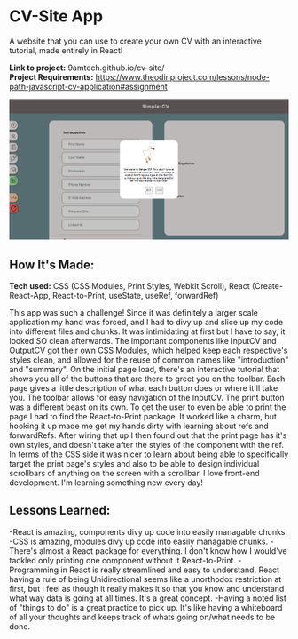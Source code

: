 # CV-Site App
A website that you can use to create your own CV with an interactive tutorial, made entirely in React!

**Link to project:** 9amtech.github.io/cv-site/ <br>
**Project Requirements:** https://www.theodinproject.com/lessons/node-path-javascript-cv-application#assignment

![Thumbnail for the restaurant project.](https://github.com/9AMTech/cv-site/blob/main/thumbnail.png?raw=true)

## How It's Made:

**Tech used:** CSS (CSS Modules, Print Styles, Webkit Scroll), React (Create-React-App, React-to-Print, useState, useRef, forwardRef)

This app was such a challenge! Since it was definitely a larger scale application my hand was forced, and I had to divy up and slice up my code into different files and chunks. It was intimidating at first but I have to say, it looked SO clean afterwards. The important components like InputCV and OutputCV got their own CSS Modules, which helped keep each respective's styles clean, and allowed for the reuse of common names like "introduction" and "summary". On the initial page load, there's an interactive tutorial that shows you all of the buttons that are there to greet you on the toolbar. Each page gives a little description of what each button does or where it'll take you. The toolbar allows for easy navigation of the InputCV. The print button was a different beast on its own. To get the user to even be able to print the page I had to find the React-to-Print package. It worked like a charm, but hooking it up made me get my hands dirty with learning about refs and forwardRefs. After wiring that up I then found out that the print page has it's own styles, and doesn't take after the styles of the component with the ref. In terms of the CSS side it was nicer to learn about being able to specifically target the print page's styles and also to be able to design individual scrollbars of anything on the screen with a scrollbar. I love front-end development. I'm learning something new every day!

## Lessons Learned:

-React is amazing, components divy up code into easily managable chunks.
-CSS is amazing, modules divy up code into easily managable chunks.
-There's almost a React package for everything. I don't know how I would've tackled only printing one component without it React-to-Print.
-Programming in React is really streamlined and easy to understand. React having a rule of being Unidirectional seems like a unorthodox restriction at first, but i feel as though it really makes it so that you know and understand what way data is going at all times. It's a great concept.
-Having a noted list of "things to do" is a great practice to pick up. It's like having a whiteboard of all your thoughts and keeps track of whats going on/what needs to be done.
